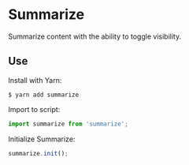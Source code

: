 # Summarize
Summarize content with the ability to toggle visibility.

## Use
Install with Yarn:
```
$ yarn add summarize
```

Import to script:
```javascript
import summarize from 'summarize';
```

Initialize Summarize:
```javascript
summarize.init();
```
